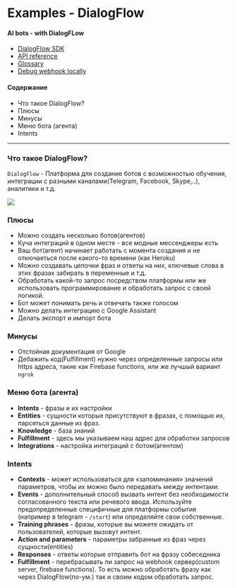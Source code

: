 # Examples - DialogFlow
#### AI bots - with DialogFLow

* [DialogFlow SDK](https://dialogflow.com/docs/sdks)
* [API reference](https://dialogflow.com/docs/reference/fulfillment-library/webhook-client)
* [Glossary](https://dialogflow.com/docs/intro/glossary)
* [Debug webhook locally](https://medium.com/@antonyharfield/dialogflow-web-hooks-how-to-develop-locally-and-deploy-to-cloud-functions-48839919e998)

#### Содержание
* Что такое DialogFlow?
* Плюсы
* Минусы
* Меню бота (агента)
* Intents 


---


### Что такое DialogFlow?
`DialogFlow` - Платформа для создание ботов с возможностью обучения,
интеграции с разными каналами(Telegram, Facebook, Skype,..), аналитики и т.д.

![](https://dialogflow.com/docs/images/sdks/apis.png)

### Плюсы 
+ Можно создать несколько ботов(агентов)
+ Куча интеграций в одном месте - все модные мессенджеры есть
+ Ваш бот(агент) начинает работать с момента создания и не откючаеться после какого-то времени (как Heroku)
+ Можно создавать цепочки фраз и ответы на них, ключевые слова в этих фразах забирать в переменные и т.д.
+ Обработать какой-то запрос посредством платформы или же использовать программирование и обработать запрос с своей логикой.
+ Бот может понимать речь и отвечать также голосом
+ Можно делать интеграцию с Google Assistant
+ Делать экспорт и импорт бота


### Минусы
+ Отстойная документация от Google 
+ Дебажить код(Fulfillment) нужно через определенные запросы или https адреса, такие как Firebase functions, или же лучшый вариант `ngrok`


### Меню бота (агента)
* **Intents** - фразы и их настройки
* **Entities** - сущности которые присутствуют в фразах, с помощью их, парсяться данные из фраз.
* **Knowledge** - база знаний
* **Fulfillment** - здесь мы указываем наш адрес для обработки запросов
* **Integrations** - настройка интеграций с ботом(агентом)


### Intents 
* **Contexts** - может использоваться для «запоминания» значений параметров, чтобы их можно было передавать между интентами.
* **Events** - дополнительный способ вызвать интент без необходимости согласованного текста или речевого ввода. Используйте предопределенные специфичные для платформы события (например в telegram - `/start`) или определяйте свои собственные.
* **Training phrases** - фразы, которые вы можете ожидать от пользователей, которые вызовут интент.
* **Action and parameters** - параметры забранные из фраз через сущности(entities) 
* **Responses** - ответы которые отправить бот на фразу собеседника
* **Fulfillment** - перебрасывать ли запрос на webhook 
сервер(custom server, firebase functions). То есть можно обработать фразу как через DialogFlow(по-ум.) так и своим кодом обработать запрос.


